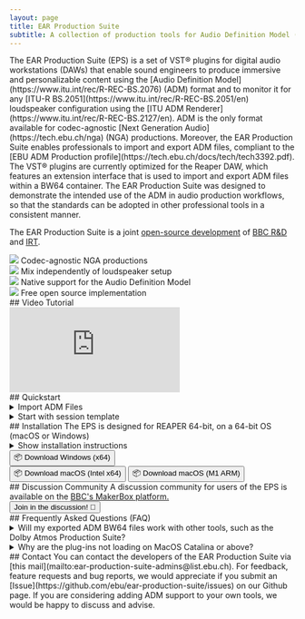 ```yaml
---
layout: page
title: EAR Production Suite
subtitle: A collection of production tools for Audio Definition Model (ADM) compliant production, brought to you by EBU, BBC R&D and IRT.
---
```


<div markdown="1" class="text_section">
The EAR Production Suite (EPS) is a set of VST® plugins for digital audio workstations (DAWs) that enable sound engineers to produce immersive and personalizable content using the [Audio Definition Model](https://www.itu.int/rec/R-REC-BS.2076) (ADM) format and to monitor it for any [ITU-R BS.2051](https://www.itu.int/rec/R-REC-BS.2051/en) loudspeaker configuration using the [ITU ADM Renderer](https://www.itu.int/rec/R-REC-BS.2127/en). ADM is the only format available for codec-agnostic [Next Generation Audio](https://tech.ebu.ch/nga) (NGA) productions. Moreover, the EAR Production Suite enables professionals to import and export ADM files, compliant to the [EBU ADM Production profile](https://tech.ebu.ch/docs/tech/tech3392.pdf). The VST® plugins are currently optimized for the Reaper DAW, which features an extension interface that is used to import and export ADM files within a BW64 container. The EAR Production Suite was designed to demonstrate the intended use of the ADM in audio production workflows, so that the standards can be adopted in other professional tools in a consistent manner.

The EAR Production Suite is a joint [open-source development](https://github.com/ebu/ear-production-suite) of [BBC R&D](https://bbc.co.uk/rd) and [IRT](https://www.irt.de/en/home).

</div>

<div class="features">
  <div markdown="1" class="text_section feature">
  <img src="{{ site.baseurl }}/images/codec-agnostic2.png">
  Codec-agnostic NGA productions
  </div>

  <div markdown="1" class="text_section feature">
  <img src="{{ site.baseurl }}/images/speaker2.png">
  Mix independently of loudspeaker setup
  </div>

  <div markdown="1" class="text_section feature">
  <img src="{{ site.baseurl }}/images/document.png">
  Native support for the Audio Definition Model
  </div>

  <div markdown="1" class="text_section feature">
  <img src="{{ site.baseurl }}/images/opensource.png">
  Free open source implementation
  </div>

</div>

<div style="clear: both;"></div>

<div markdown="1" class="text_section">
## Video Tutorial
  <div class="yt-iframe">
    <iframe src="https://www.youtube-nocookie.com/embed/u7P5mEFY76k" frameborder="0" allow="accelerometer; autoplay; encrypted-media; gyroscope; picture-in-picture" allowfullscreen></iframe>
  </div>
</div>

<div markdown="1" class="text_section">
## Quickstart

<details>
  <summary>Import ADM Files</summary>
  <ol>
    <li>Select in the menu <b>File -> Create Project from ADM file -> Create from ADM using EAR</b></li>
    <li>Wait while all ADM elements are being created as tracks and automation curves along with metadata input plugins for each object or channel bed. There will be also tracks and plugins created for the Scene and the Monitoring.</li>
    <li>Disable "Master send" for the <b>Monitoring</b> track routing and add your hardware output there</li>
    <li>Enjoy :)</li>
  </ol>
</details>

<details>
  <summary>Start with session template</summary>
  <ol>
    <li>Open template in REAPER</li>
    <li>You will find a number of tracks with plugins for further usage
      <br>- Two object tracks
      <br>- One channel-based track
      <br>- One EAR Scene bus
      <br>- Two EAR Monitoring buses, one for Stereo monitoring and one for 5.1
    </li>
    <li>The Scene Plugin has already two audio programmes, one called "English" and one "German"</li>
    <li>All metadata connections between the plugins and I/O routings are set. You can start by importing your audio files into the tracks.</li>
    <li>Switch between the different renderings by exclusive-soloing (CMD+Alt+Click (macOS) / Ctrl+Alt+Click (Win)) the monitoring tracks.</li>
  </ol>
</details>
</div>

<div markdown="1" class="text_section">
## Installation
The EPS is designed for REAPER 64-bit, on a 64-bit OS (macOS or Windows)
  <details>
    <summary>Show installation instructions</summary>
      <div class="text_section">
        <i><b>Please Note:</b><br /> The EPS is currently incompatible with Language Packs. REAPER may fail to load when using the EPS with a language pack installed. Support will be provided in a future release.</i>
      </div>
      <ol>
        <li>Install <a href="https://www.reaper.fm/download.php">REAPER</a></li>
        <li>Copy / install the <b>VST plugins</b> into your common VST folder.
          <br>- Windows: C:\Program Files\Common Files\VST3
          <br>- macOS: ~/Library/Audio/Plug-Ins/VST3
        </li>
        <li>Open REAPER and go to Options -> Preferences -> Plug-Ins -> VST and click Rescan</li>
        <li>Copy / install REAPER ADM <b>Extension</b> into the REAPER plugins folder. Ensure you include the ADMPresets subdirectory.
          <br>- Windows: C:\Users\(username)\AppData\Roaming\REAPER\UserPlugins
          <br>- macOS: ~/Library/Application Support/REAPER/UserPlugins
        </li>
        <li>Restart REAPER</li>
        <li>You should see a new menu option <b>File -> Create Project from ADM file</b> now. If you don't see this option and you are using Windows, it might be neccesary to download and install the <a href="https://support.microsoft.com/en-gb/help/2977003/the-latest-supported-visual-c-downloads">Visual C++ 2015 redistributable</a> ("vc_redist.x64.exe") from Microsoft.
        </li>
      </ol>
  </details>

  <div class="button-grid">
    <a href="https://github.com/ebu/ear-production-suite/releases/download/v0.6.0-EPS-beta/EPS-Windows.v0.6.0.zip"><button class="c-btn">📦 Download Windows (x64)</button></a>
  </div>
  <div class="button-grid">
    <a href="https://github.com/ebu/ear-production-suite/releases/download/v0.6.0-EPS-beta/EPS-macOS.v0.6.0.zip"><button class="c-btn">📦 Download macOS (Intel x64)</button></a>
	<a href="https://github.com/ebu/ear-production-suite/releases/download/v0.6.0-EPS-beta/EPS-macOS.v0.6.0.zip"><button class="c-btn">📦 Download macOS (M1 ARM)</button></a>
  </div>
</div>

<div markdown="1" class="text_section">
## Discussion Community
A discussion community for users of the EPS is available on the <a href="https://www.bbc.co.uk/makerbox/tools/ear-production-suite">BBC's MakerBox platform.</a>
  <div class="button-grid-wide">
    <a href="https://www.bbc.co.uk/makerbox/tools/ear-production-suite"><button class="c-btn">Join in the discussion! 💬</button></a>
  </div>
</div>

<div markdown="1" class="text_section">
## Frequently Asked Questions (FAQ)
  <details>
    <summary>Will my exported ADM BW64 files work with other tools, such as the Dolby Atmos Production Suite?</summary>
      <div class="text_section">
        <p>Currently the files are not compatible with the Dolby Atmos Production Suite.</p>
        <p>The cause of this problem is that each set of tools currently uses a different ADM profile. The EAR Production Suite uses the <a href="https://tech.ebu.ch/docs/tech/tech3392.pdf">EBU ADM Production profile</a>, whereas the Dolby Atmos tools use <a href="https://developer.dolby.com/technology/dolby-atmos/adm-atmos-profile/">Dolby’s ADM profile specification</a>. The EAR Production Suite provides a conversion from the Dolby profile on import, however it only exports to the EBU Production profile and the Dolby tools do not accept this as input. We hope to provide support for ADM profile conversion in future.</p>
        <p>More generally, ADM support has been implemented by different manufacturers and there are currently some interoperability issues. The EBU ADM Production profile is not yet widely supported, but we are working with the industry to ensure proper interoperability, using common profiles at the various stages from production through to emission.</p>
      </div>
  </details>
  <details>
    <summary>Why are the plug-ins not loading on MacOS Catalina or above?</summary>
      <div class="text_section">
        <p>The MacOS security gatekeeper service may block the plug-ins from loading.
        You can validate the files after install by entering the following command in Terminal:</p>
        <code>
          sudo xattr -rd com.apple.quarantine \<br/>
            &nbsp;&nbsp;~/Library/Application\ Support/REAPER/UserPlugins/reaper_adm.dylib \<br/>
            &nbsp;&nbsp;~/Library/Audio/Plug-Ins/VST3/ADM\ Export\ Source.vst3 \<br/>
            &nbsp;&nbsp;~/Library/Audio/Plug-Ins/VST3/ear-production-suite/
        </code>
        <p>On reloading your digital audio workstation or re-scanning for the plug-ins, you should now be able to load them.
        If you have not installed the plug-ins to the default locations, then please change the above file paths accordingly.</p>
      </div>
  </details>
</div>

<div markdown="1" class="text_section">
## Contact
You can contact the developers of the EAR Production Suite via [this mail](mailto:ear-production-suite-admins@list.ebu.ch). For feedback, feature requests and bug reports, we would appreciate if you submit an [Issue](https://github.com/ebu/ear-production-suite/issues) on our Github page. If you are considering adding ADM support to your own tools, we would be happy to discuss and advise.
</div>
